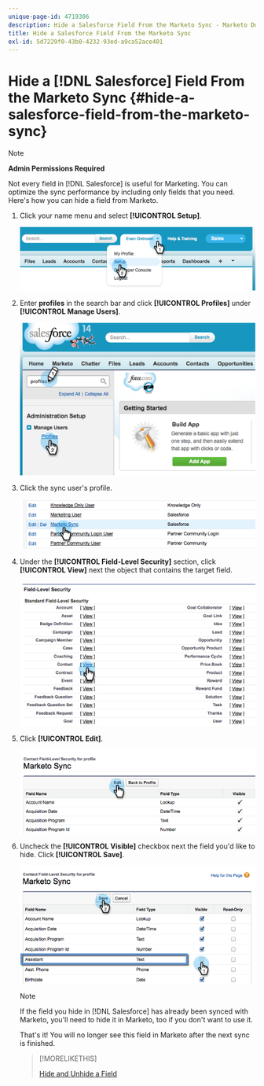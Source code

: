 ```yaml
---
unique-page-id: 4719306
description: Hide a Salesforce Field From the Marketo Sync - Marketo Docs - Product Documentation
title: Hide a Salesforce Field From the Marketo Sync
exl-id: 5d7229f0-43b0-4232-93ed-a9ca52ace401
---
```

# Hide a [!DNL Salesforce] Field From the Marketo Sync {#hide-a-salesforce-field-from-the-marketo-sync}

>[!NOTE]
>
>**Admin Permissions Required**

Not every field in [!DNL Salesforce] is useful for Marketing. You can optimize the sync performance by including only fields that you need. Here's how you can hide a field from Marketo.

1. Click your name menu and select **[!UICONTROL Setup]**.

   ![](assets/image2015-6-30-15-3a11-3a23.png)

1. Enter **profiles** in the search bar and click **[!UICONTROL Profiles]** under **[!UICONTROL Manage Users]**.

   ![](assets/image2015-6-30-15-3a12-3a46.png)

1. Click the sync user's profile.

   ![](assets/image2015-6-30-15-3a17-3a38.png)

1. Under the **[!UICONTROL Field-Level Security]** section, click **[!UICONTROL View]** next the object that contains the target field.

   ![](assets/image2015-6-30-15-3a24-3a32.png)

1. Click **[!UICONTROL Edit]**.

   ![](assets/image2015-6-30-15-3a25-3a42.png)

1. Uncheck the **[!UICONTROL Visible]** checkbox next the field you'd like to hide. Click **[!UICONTROL Save]**.

   ![](assets/image2015-6-30-15-3a27-3a16.png)

   >[!NOTE]
   >
   >If the field you hide in [!DNL Salesforce] has already been synced with Marketo, you'll need to hide it in Marketo, too if you don't want to use it.

   That's it! You will no longer see this field in Marketo after the next sync is finished.

   >[!MORELIKETHIS]
   >
   >[Hide and Unhide a Field](/help/marketo/product-docs/administration/field-management/hide-and-unhide-a-field.md)
